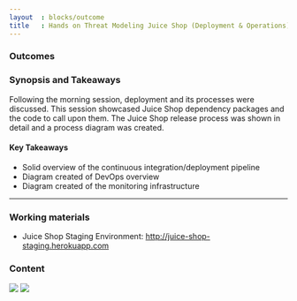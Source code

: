 ```yaml
---
layout  : blocks/outcome
title   : Hands on Threat Modeling Juice Shop (Deployment & Operations)
---
```


### Outcomes

### Synopsis and Takeaways

Following the morning session, deployment and its processes were discussed. This session showcased Juice Shop dependency packages and the code to call upon them. The Juice Shop release process was shown in detail and a process diagram was created.  

#### Key Takeaways

- Solid overview of the continuous integration/deployment pipeline
- Diagram created of DevOps overview
- Diagram created of the monitoring infrastructure

--- 

### Working materials

* Juice Shop Staging Environment: <http://juice-shop-staging.herokuapp.com>

### Content

[![](https://raw.githubusercontent.com/OWASP/owasp-summit-2017/master/Working-Sessions/Threat-Model/whiteboard-photos/PM-1-Picture-1.jpg)](https://raw.githubusercontent.com/OWASP/owasp-summit-2017/master/Working-Sessions/Threat-Model/whiteboard-photos/PM-1-Picture-1.jpg)
[![](https://raw.githubusercontent.com/OWASP/owasp-summit-2017/master/Working-Sessions/Threat-Model/whiteboard-photos/PM-1-Picture-2.jpg)](https://raw.githubusercontent.com/OWASP/owasp-summit-2017/master/Working-Sessions/Threat-Model/whiteboard-photos/PM-1-Picture-2.jpg)
